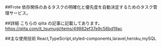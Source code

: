##Frote
依存関係のあるタスクの明確化と優先度を自動決定するためのタスク管理サービス。

##詳細
こちらの qiita の記事に記載してあります。https://qiita.com/it_tsumugi/items/49882ef37e9c58bd19ac

##主な使用技術
React,TypeScript,styled-components,laravel,heroku,mySQL
